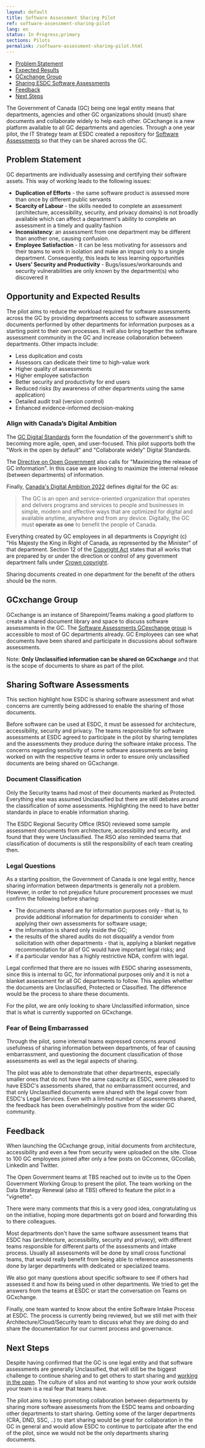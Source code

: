 ```yaml
---
layout: default
title: Software Assessment Sharing Pilot
ref: software-assessment-sharing-pilot
lang: en
status: In Progress;primary
sections: Pilots
permalink: /software-assessment-sharing-pilot.html
---
```


- [Problem Statement](#problem-statement)
- [Expected Results](#opportunity-and-expected-results)
- [GCxchange Group](#gcxchange-group)
- [Sharing ESDC Software Assessments](#sharing-software-assessments)
- [Feedback](#feedback)
- [Next Steps](#next-steps)

The Government of Canada (GC) being one legal entity means that departments, agencies and other GC organizations should (must) share documents and collaborate widely to help each other.
GCxchange is a new platform available to all GC departments and agencies.
Through a one year pilot, the IT Strategy team at ESDC created a repository for [Software Assessments](https://gcxgce.sharepoint.com/teams/1000219) so that they can be shared across the GC.

## Problem Statement

GC departments are individually assessing and certifying their software assets.
This way of working leads to the following issues:

- **Duplication of Efforts** - the same software product is assessed more than once by different public servants
- **Scarcity of Labour** - the skills needed to complete an assessment (architecture, accessibility, security, and privacy domains) is not broadly available which can affect a department's ability to complete an assessment in a timely and quality fashion
- **Inconsistency**: an assessment from one department may be different than another one, causing confusion.
- **Employee Satisfaction** - It can be less motivating for assessors and their teams to work in isolation and make an impact only to a single department. Consequently, this leads to less learning opportunities
- **Users’ Security and Productivity** - Bugs/issues/workarounds and security vulnerabilities are only known by the department(s) who discovered it

## Opportunity and Expected Results

The pilot aims to reduce the workload required for software assessments across the GC by providing departments access to software assessment documents performed by other departments for information purposes as a starting point to their own processes.
It will also bring together the software assessment community in the GC and increase collaboration between departments.
Other impacts include:

- Less duplication and costs
- Assessors can dedicate their time to high-value work
- Higher quality of assessments
- Higher employee satisfaction
- Better security and productivity for end users
- Reduced risks (by awareness of other departments using the same application)
- Detailed audit trail (version control)
- Enhanced evidence-informed decision-making

### Align with Canada’s Digital Ambition

The [GC Digital Standards](https://www.canada.ca/en/government/system/digital-government/government-canada-digital-standards.html) form the foundation of the government's shift to becoming more agile, open, and user-focused.
This pilot supports both the "Work in the open by default" and "Collaborate widely" Digital Standards.

The [Directive on Open Government](https://www.tbs-sct.canada.ca/pol/doc-eng.aspx?id=28108) also calls for "Maximizing the release of GC information".
In this case we are looking to maximize the internal release (between departments) of information.

Finally, [Canada's Digital Ambition 2022](https://www.canada.ca/en/government/system/digital-government/government-canada-digital-operations-strategic-plans/canada-digital-ambition.html#toc4) defines digital for the GC as:

> The GC is an open and service-oriented organization that operates and delivers programs and services to people and businesses in simple, modern and effective ways that are optimized for digital and available anytime, anywhere and from any device.
> Digitally, the GC must **operate as one** to benefit the people of Canada.

Everything created by GC employees in all departments is Copyright (c) "His Majesty the King in Right of Canada, as represented by the Minister" of that department.
Section 12 of the [Copyright Act](https://laws-lois.justice.gc.ca/eng/acts/C-42/index.html) states that all works that are prepared by or under the direction or control of any government department falls under [Crown copyright](https://www.canada.ca/en/canadian-heritage/services/crown-copyright-request.html#mm3).

Sharing documents created in one department for the benefit of the others should be the norm.

## GCxchange Group

GCxchange is an instance of Sharepoint/Teams making a good platform to create a shared document library and space to discuss software assessments in the GC.
The [Software Assessments GCexchange group](https://gcxgce.sharepoint.com/teams/1000219) is accessible to most of GC departments already.
GC Employees can see what documents have been shared and participate in discussions about software assessments.

Note: **Only Unclassified information can be shared on GCxchange** and that is the scope of documents to share as part of the pilot.

## Sharing Software Assessments

This section highlight how ESDC is sharing software assessment and what concerns are currently being addressed to enable the sharing of those documents.

Before software can be used at ESDC, it must be assessed for architecture, accessibility, security and privacy.
The teams responsible for software assessments at ESDC agreed to participate in the pilot by sharing templates and the assessments they produce during the software intake process.
The concerns regarding sensitivity of some software assessments are being worked on with the respective teams in order to ensure only unclassified documents are being shared on GCxchange.

### Document Classification

Only the Security teams had most of their documents marked as Protected.
Everything else was assumed Unclassified but there are still debates around the classification of some assessments.
Highlighting the need to have better standards in place to enable information sharing.

The ESDC Regional Security Office (RSO) reviewed some sample assessment documents from architecture, accessibility and security, and found that they were Unclassified.
The RSO also reminded teams that classification of documents is still the responsibility of each team creating then.

### Legal Questions

As a starting position, the Government of Canada is one legal entity, hence sharing information between departments is generally not a problem.
However, in order to not prejudice future procurement processes we must confirm the following before sharing:

- The documents shared are for information purposes only - that is, to provide additional information for departments to consider when applying their own assessments for software usage;
- the information is shared only inside the GC;
- the results of the shared audits do not disqualify a vendor from solicitation with other departments - that is, applying a blanket negative recommendation for all of GC would have important legal risks; and
- if a particular vendor has a highly restrictive NDA, confirm with legal.

Legal confirmed that there are no issues with ESDC sharing assessments, since this is internal to GC, for informational purposes only and it is not a blanket assessment for all GC departments to follow.
This applies whether the documents are Unclassified, Protected or Classified.
The difference would be the process to share these documents.

For the pilot, we are only looking to share Unclassified information, since that is what is currently supported on GCxchange.

### Fear of Being Embarrassed

Through the pilot, some internal teams expressed concerns around usefulness of sharing information between departments, of fear of causing embarrassment, and questioning the document classification of those assessments as well as the legal aspects of sharing.

The pilot was able to demonstrate that other departments, especially smaller ones that do not have the same capacity as ESDC, were pleased to have ESDC's assessments shared, that no embarrassment occurred, and that only Unclassified documents were shared with the legal cover from ESDC's Legal Services.
Even with a limited number of assessments shared, the feedback has been overwhelmingly positive from the wider GC community.

## Feedback

When launching the GCxchange group, initial documents from architecture, accessibility and even a few from security were uploaded on the site.
Close to 100 GC employees joined after only a few posts on GCconnex, GCcollab, LinkedIn and Twitter.

The Open Government teams at TBS reached out to invite us to the Open Government Working Group to present the pilot.
The team working on the Data Strategy Renewal (also at TBS) offered to feature the pilot in a "vignette".

There were many comments that this is a very good idea, congratulating us on the initiative, hoping more departments got on board and forwarding this to there colleagues.

Most departments don't have the same software assessment teams that ESDC has (architecture, accessibility, security and privacy), with different teams responsible for different parts of the assessments and intake process.
Usually all assessments will be done by small cross functional teams, that would really benefit from being able to reference assessments done by larger departments with dedicated or specialized teams.

We also got many questions about specific software to see if others had assessed it and how its being used in other departments.
We tried to get the answers from the teams at ESDC or start the conversation on Teams on GCxchange.

Finally, one team wanted to know about the entire Software Intake Process at ESDC.
The process is currently being reviewed, but we still met with their Architecture/Cloud/Security team to discuss what they are doing do and share the documentation for our current process and governance.

## Next Steps

Despite having confirmed that the GC is one legal entity and that software assessments are generally Unclassified, that will still be the biggest challenge to continue sharing and to get others to start sharing and [working in the open](https://sara-sabr.github.io/ITStrategy/2019/11/19/working-in-the-open-part-1.html).
The culture of silos and not wanting to show your work outside your team is a real fear that teams have.

The pilot aims to keep promoting collaboration between departments by sharing more software assessments from the ESDC teams and onboarding other departments to start sharing.
Getting some of the larger departments (CRA, DND, SSC, ..) to start sharing would be great for collaboration in the GC in general and would allow ESDC to continue to participate after the end of the pilot, since we would not be the only departments sharing documents.
